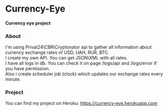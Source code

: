 # Currency-Eye
#### Currency eye project
### About
  I'm using Privat24\CBR\Cryptonator api to gather all information about currency exchange rates of USD, UAH, RUR, BTC.\
  I create my own API. You can get JSON\XML with all rates.\
  I have all logs in db. You can check it on page /logs/api and /logs/error if you have permission.\
  Also i create scheduler job (clock) which updates our exchange rates every minute.

### Project
  You can find my project on Heroku:
  https://currency-eye.herokuapp.com
